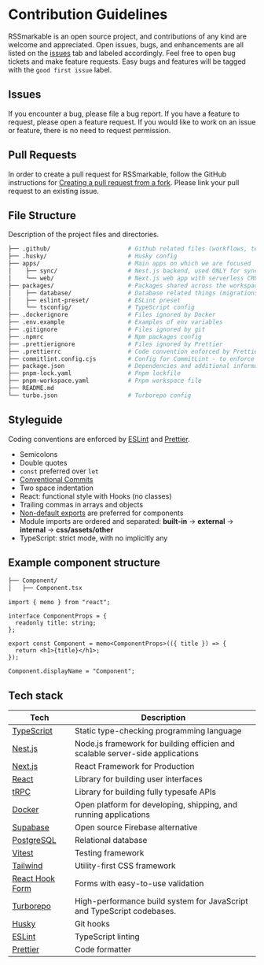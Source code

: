 # Contribution Guidelines

RSSmarkable is an open source project, and contributions of any kind are welcome and appreciated. Open issues, bugs, and enhancements are all listed on the [issues](https://github.com/Bartek532/rssmarkable/issues) tab and labeled accordingly. Feel free to open bug tickets and make feature requests. Easy bugs and features will be tagged with the `good first issue` label.

## Issues

If you encounter a bug, please file a bug report. If you have a feature to request, please open a feature request. If you would like to work on an issue or feature, there is no need to request permission.

## Pull Requests

In order to create a pull request for RSSmarkable, follow the GitHub instructions for [Creating a pull request from a fork](https://help.github.com/en/github/collaborating-with-issues-and-pull-requests/creating-a-pull-request-from-a-fork). Please link your pull request to an existing issue.

## File Structure

Description of the project files and directories.

```bash
├── .github/                      # Github related files (workflows, templates)
├── .husky/                       # Husky config
├── apps/                         # Main apps on which we are focused
│    ├── sync/                    # Nest.js backend, used ONLY for sync functionality
│    └── web/                     # Next.js web app with serverless CRUD (tRPC)
├── packages/                     # Packages shared across the workspace
│    ├── database/                # Database related things (migrations, config, client)
│    ├── eslint-preset/           # ESLint preset
│    └── tsconfig/                # TypeScript config
├── .dockerignore                 # Files ignored by Docker
├── .env.example                  # Examples of env variables
├── .gitignore                    # Files ignored by git
├── .npmrc                        # Npm packages config
├── .prettierignore               # Files ignored by Prettier
├── .prettierrc                   # Code convention enforced by Prettier
├── commitlint.config.cjs         # Config for CommitLint - to enforce commit consistency
├── package.json                  # Dependencies and additional informations about the project
├── pnpm-lock.yaml                # Pnpm lockfile
├── pnpm-workspace.yaml           # Pnpm workspace file
├── README.md
└── turbo.json                    # Turborepo config
```

## Styleguide

Coding conventions are enforced by [ESLint](.eslintrc.json) and [Prettier](prettier.config.cjs).

- Semicolons
- Double quotes
- `const` preferred over `let`
- [Conventional Commits](https://www.conventionalcommits.org/en/v1.0.0/)
- Two space indentation
- React: functional style with Hooks (no classes)
- Trailing commas in arrays and objects
- [Non-default exports](https://humanwhocodes.com/blog/2019/01/stop-using-default-exports-javascript-module/) are preferred for components
- Module imports are ordered and separated: **built-in** -> **external** -> **internal** -> **css/assets/other**
- TypeScript: strict mode, with no implicitly any

## Example component structure

```bash
├── Component/
│   ├── Component.tsx
```

```tsx
import { memo } from "react";

interface ComponentProps = {
  readonly title: string;
};

export const Component = memo<ComponentProps>(({ title }) => {
  return <h1>{title}</h1>;
});

Component.displayName = "Component";
```

## Tech stack

| Tech                                           | Description                                                                   |
| ---------------------------------------------- | ----------------------------------------------------------------------------- |
| [TypeScript](https://www.typescriptlang.org/)  | Static type-checking programming language                                     |
| [Nest.js](https://nestjs.com/)                 | Node.js framework for building efficien and scalable server-side applications |
| [Next.js](https://nextjs.org/)                 | React Framework for Production                                                |
| [React](https://reactjs.org/)                  | Library for building user interfaces                                          |
| [tRPC](https://trpc.io/)                       | Library for building fully typesafe APIs                                      |
| [Docker](https://www.docker.com/)              | Open platform for developing, shipping, and running applications              |
| [Supabase](https://supabase.com/)              | Open source Firebase alternative                                              |
| [PostgreSQL](https://www.postgresql.org)       | Relational database                                                           |
| [Vitest](https://vitest.dev)                   | Testing framework                                                             |
| [Tailwind](https://tailwindcss.com/)           | Utility-first CSS framework                                                   |
| [React Hook Form](https://react-hook-form.com) | Forms with easy-to-use validation                                             |
| [Turborepo](https://turbo.build/)              | High-performance build system for JavaScript and TypeScript codebases.        |
| [Husky](https://github.com/typicode/husky)     | Git hooks                                                                     |
| [ESLint](https://eslint.org/)                  | TypeScript linting                                                            |
| [Prettier](https://prettier.io/)               | Code formatter                                                                |
